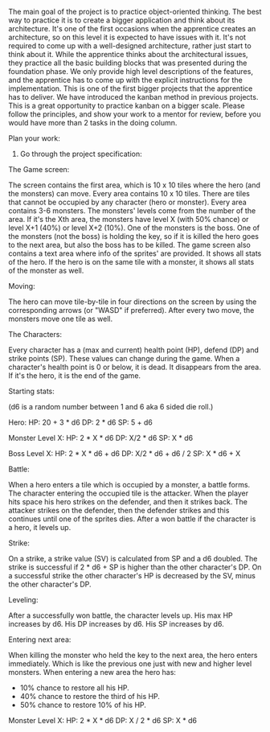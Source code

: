 The main goal of the project is to practice object-oriented thinking.
The best way to practice it
is to create a bigger application and think about its architecture.
It's one of the first occasions when the apprentice creates an architecture,
so on this level it is expected to have issues with it.
It's not required to come up with a well-designed architecture,
rather just start to think about it.
While the apprentice thinks about the architectural issues,
they practice all the basic building blocks that was presented during the foundation phase.
We only provide high level descriptions of the features,
and the apprentice has to come up with the explicit instructions for the implementation.
This is one of the first bigger projects that the apprentice has to deliver.
We have introduced the kanban method in previous projects.
This is a great opportunity to practice kanban on a bigger scale.
Please follow the principles, and show your work to a mentor for review,
before you would have more than 2 tasks in the doing column.

Plan your work:

1. Go through the project specification:

The Game screen:

The screen contains the first area,
which is 10 x 10 tiles where the hero (and the monsters) can move.
Every area contains 10 x 10 tiles.
There are tiles that cannot be occupied by any character (hero or monster).
Every area contains 3-6 monsters.
The monsters' levels come from the number of the area.
If it's the Xth area, the monsters have level X (with 50% chance)
or level X+1 (40%) or level X+2 (10%).
One of the monsters is the boss.
One of the monsters (not the boss) is holding the key,
so if it is killed the hero goes to the next area, but also the boss has to be killed.
The game screen also contains a text area where info of the sprites' are provided.
It shows all stats of the hero.
If the hero is on the same tile with a monster, it shows all stats of the monster as well.

Moving:

The hero can move tile-by-tile in four directions on the screen
by using the corresponding arrows (or "WASD" if preferred).
After every two move, the monsters move one tile as well.

The Characters:

Every character has a (max and current) health point (HP), defend (DP) and strike points (SP).
These values can change during the game.
When a character's health point is 0 or below, it is dead.
It disappears from the area.
If it's the hero, it is the end of the game.

Starting stats:

(d6 is a random number between 1 and 6 aka 6 sided die roll.)

Hero:
HP: 20 + 3 * d6
DP: 2 * d6
SP: 5 + d6

Monster Level X:
HP: 2 * X * d6
DP: X/2 * d6
SP: X * d6

Boss Level X:
HP: 2 * X * d6 + d6
DP: X/2 * d6 + d6 / 2
SP: X * d6 + X

Battle:

When a hero enters a tile which is occupied by a monster, a battle forms.
The character entering the occupied tile is the attacker.
When the player hits space his hero strikes on the defender, and then it strikes back.
The attacker strikes on the defender, then the defender strikes
and this continues until one of the sprites dies.
After a won battle if the character is a hero, it levels up.

Strike:

On a strike, a strike value (SV) is calculated from SP and a d6 doubled.
The strike is successful if 2 * d6 + SP is higher than the other character's DP.
On a successful strike the other character's HP is decreased by the SV,
minus the other character's DP.

Leveling:

After a successfully won battle, the character levels up.
His max HP increases by d6.
His DP increases by d6.
His SP increases by d6.

Entering next area:

When killing the monster who held the key to the next area, the hero enters immediately.
Which is like the previous one just with new and higher level monsters.
When entering a new area the hero has:

- 10% chance to restore all his HP.
- 40% chance to restore the third of his HP.
- 50% chance to restore 10% of his HP.

Monster Level X:
HP: 2 * X * d6
DP: X / 2 * d6
SP: X * d6

